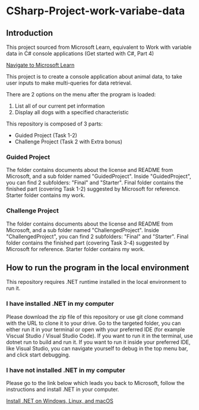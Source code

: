 # CSharp-Project-work-variabe-data

## Introduction

This project sourced from Microsoft Learn, equivalent to Work with variable data in C# console applications (Get started with C#, Part 4)

[Navigate to Microsoft Learn](https://learn.microsoft.com/en-us/training/paths/get-started-c-sharp-part-4/)

This project is to create a console application about animal data, to take user inputs to make multi-queries for data retrieval.

There are 2 options on the menu after the program is loaded:

1. List all of our current pet information
2. Display all dogs with a specified characteristic

This repository is composed of 3 parts:
* Guided Project (Task 1-2)
* Challenge Project (Task 2 with Extra bonus)

### Guided Project
The folder contains documents about the license and README from Microsoft, and a sub folder named "GuidedProject". Inside "GuidedProject", you can find 2 subfolders: "Final" and "Starter". Final folder contains the finished part (covering Task 1-2) suggested by Microsoft for reference. Starter folder contains my work.

### Challenge Project
The folder contains documents about the license and README from Microsoft, and a sub folder named "ChallengedProject". Inside "ChallengedProject", you can find 2 subfolders: "Final" and "Starter". Final folder contains the finished part (covering Task 3-4) suggested by Microsoft for reference. Starter folder contains my work.


## How to run the program in the local environment
This repository requires .NET runtime installed in the local environment to run it.

### I have installed .NET in my computer

Please download the zip file of this repository or use git clone command with the URL to clone it to your drive. Go to the targeted folder, you can either run it in your terminal or open with your preferred IDE (for example Viscual Studio / Visual Studio Code). If you want to run it in the terminal, use dotnet run to build and run it. If you want to run it inside your preferred IDE, like Visual Studio, you can navigate yourself to debug in the top menu bar, and click start debugging.

### I have not installed .NET in my computer

Please go to the link below which leads you back to Microsoft, follow the instructions and install .NET in your computer.

[Install .NET on Windows, Linux, and macOS](https://learn.microsoft.com/en-us/dotnet/core/install/)
